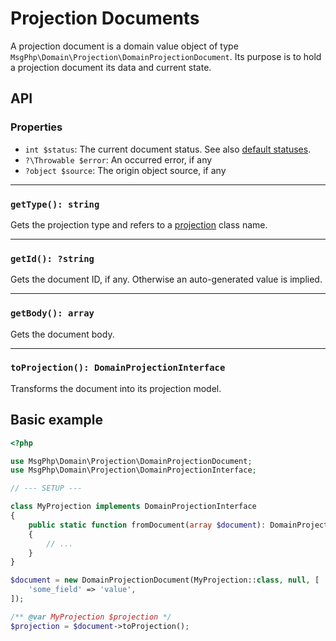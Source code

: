 # Projection Documents

A projection document is a domain value object of type `MsgPhp\Domain\Projection\DomainProjectionDocument`. Its purpose
is to hold a projection document its data and current state.

## API

### Properties

- `int $status`: The current document status. See also [default statuses][api-statuses].
- `?\Throwable $error`: An occurred error, if any
- `?object $source`: The origin object source, if any

---

### `getType(): string`

Gets the projection type and refers to a [projection](models.md) class name.

---

### `getId(): ?string`

Gets the document ID, if any. Otherwise an auto-generated value is implied.

---

### `getBody(): array`

Gets the document body.

---

### `toProjection(): DomainProjectionInterface`

Transforms the document into its projection model.

## Basic example

```php
<?php

use MsgPhp\Domain\Projection\DomainProjectionDocument;
use MsgPhp\Domain\Projection\DomainProjectionInterface;

// --- SETUP ---

class MyProjection implements DomainProjectionInterface
{
    public static function fromDocument(array $document): DomainProjectionInterface
    {
        // ...
    }
}

$document = new DomainProjectionDocument(MyProjection::class, null, [
    'some_field' => 'value',
]);

/** @var MyProjection $projection */
$projection = $document->toProjection();
```

[api-statuses]: https://msgphp.github.io/api/MsgPhp/Domain/Projection/DomainProjectionDocument.html#page-content
